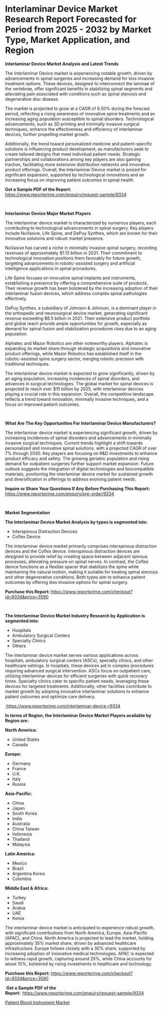 <p><h1>Interlaminar Device Market Research Report Forecasted for Period from 2025 -  2032 by Market Type, Market Application, and Region</h1></p><p><strong>Interlaminar Device Market Analysis and Latest Trends</strong></p>
<p><p>The Interlaminar Device market is experiencing notable growth, driven by advancements in spinal surgeries and increasing demand for less invasive treatment options. These devices, designed to interconnect the laminae of the vertebrae, offer significant benefits in stabilizing spinal segments and alleviating pain associated with conditions such as spinal stenosis and degenerative disc disease.</p><p>The market is projected to grow at a CAGR of 6.50% during the forecast period, reflecting a rising awareness of innovative spine treatments and an increasing aging population susceptible to spinal disorders. Technological advancements, such as 3D printing and minimally invasive surgical techniques, enhance the effectiveness and efficiency of interlaminar devices, further propelling market growth.</p><p>Additionally, the trend toward personalized medicine and patient-specific solutions is influencing product development, as manufacturers seek to create tailored designs that meet individual patient needs. Strategic partnerships and collaborations among key players are also gaining traction, facilitating more extensive distribution networks and innovative product offerings. Overall, the Interlaminar Device market is poised for significant expansion, supported by technological innovations and an increasing focus on improving patient outcomes in spinal health.</p></p>
<p><strong>Get a Sample PDF of the Report:&nbsp;</strong> <a href="https://www.reportprime.com/enquiry/request-sample/9334?utm_campaign=3269&utm_medium=2&utm_source=Github&utm_content=ia&utm_term=20032025&utm_id=interlaminar-device">https://www.reportprime.com/enquiry/request-sample/9334</a></p>
<p>&nbsp;</p>
<p><strong>Interlaminar Device Major Market Players</strong></p>
<p><p>The interlaminar device market is characterized by numerous players, each contributing to technological advancements in spinal surgery. Key players include NuVasive, Life Spine, and DePuy Synthes, which are known for their innovative solutions and robust market presence. </p><p>NuVasive has carved a niche in minimally invasive spinal surgery, recording revenues of approximately $1.13 billion in 2021. Their commitment to technological innovation positions them favorably for future growth, targeting advancements in robotic-assisted surgery and artificial intelligence applications in spinal procedures.</p><p>Life Spine focuses on innovative spinal implants and instruments, establishing a presence by offering a comprehensive suite of products. Their revenue growth has been bolstered by the increasing adoption of their interlaminar fusion devices, which address complex spinal pathologies effectively.</p><p>DePuy Synthes, a subsidiary of Johnson & Johnson, is a dominant player in the orthopedic and neurosurgical device market, generating significant revenue exceeding $6.5 billion in 2021. Their extensive product portfolio and global reach provide ample opportunities for growth, especially as demand for spinal fusion and stabilization procedures rises due to an aging population.</p><p>Alphatec and Mazor Robotics are other noteworthy players. Alphatec is expanding its market share through strategic acquisitions and innovative product offerings, while Mazor Robotics has established itself in the robotic-assisted spine surgery sector, merging robotic precision with traditional techniques. </p><p>The interlaminar device market is expected to grow significantly, driven by an aging population, increasing incidences of spinal disorders, and advances in surgical technologies. The global market for spinal devices is projected to reach over $15 billion by 2025, with interlaminar devices playing a crucial role in this expansion. Overall, the competitive landscape reflects a trend toward innovation, minimally invasive techniques, and a focus on improved patient outcomes.</p></p>
<p>&nbsp;</p>
<p><strong>What Are The Key Opportunities For Interlaminar Device Manufacturers?</strong></p>
<p><p>The interlaminar device market is experiencing significant growth, driven by increasing incidences of spinal disorders and advancements in minimally invasive surgical techniques. Current trends highlight a shift towards personalized and innovative spinal solutions, with a projected CAGR of over 7% through 2030. Key players are focusing on R&D investments to enhance product efficacy and safety. The growing geriatric population and rising demand for outpatient surgeries further support market expansion. Future outlook suggests the integration of digital technologies and biocompatible materials, positioning the interlaminar device market for sustained growth and diversification in offerings to address evolving patient needs.</p></p>
<p><strong>Inquire or Share Your Questions If Any Before Purchasing This Report:</strong> <a href="https://www.reportprime.com/enquiry/pre-order/9334?utm_campaign=3269&utm_medium=2&utm_source=Github&utm_content=ia&utm_term=20032025&utm_id=interlaminar-device">https://www.reportprime.com/enquiry/pre-order/9334</a></p>
<p>&nbsp;</p>
<p><strong>Market Segmentation</strong></p>
<p><strong>The Interlaminar Device Market Analysis by types is segmented into:</strong></p>
<p><ul><li>Interspinous Distraction Devices</li><li>Coflex Device</li></ul></p>
<p><p>The interlaminar device market primarily comprises interspinous distraction devices and the Coflex device. Interspinous distraction devices are designed to provide relief by creating space between adjacent spinous processes, alleviating pressure on spinal nerves. In contrast, the Coflex device functions as a flexible spacer that stabilizes the spine while maintaining the natural motion, making it suitable for treating spinal stenosis and other degenerative conditions. Both types aim to enhance patient outcomes by offering less invasive options for spinal surgery.</p></p>
<p><strong>Purchase this Report:&nbsp;</strong><a href="https://www.reportprime.com/checkout?id=9334&price=3590&utm_campaign=3269&utm_medium=2&utm_source=Github&utm_content=ia&utm_term=20032025&utm_id=interlaminar-device">https://www.reportprime.com/checkout?id=9334&price=3590</a></p>
<p>&nbsp;</p>
<p><strong>The Interlaminar Device Market Industry Research by Application is segmented into:</strong></p>
<p><ul><li>Hospitals</li><li>Ambulatory Surgical Centers</li><li>Specialty Clinics</li><li>Others</li></ul></p>
<p><p>The interlaminar device market serves various applications across hospitals, ambulatory surgical centers (ASCs), specialty clinics, and other healthcare settings. In hospitals, these devices aid in complex procedures requiring advanced surgical intervention. ASCs focus on outpatient care, utilizing interlaminar devices for efficient surgeries with quick recovery times. Specialty clinics cater to specific patient needs, leveraging these devices for targeted treatments. Additionally, other facilities contribute to market growth by adopting innovative interlaminar solutions to enhance patient outcomes and optimize care delivery.</p></p>
<p><a href="https://www.reportprime.com/interlaminar-device-r9334?utm_campaign=3269&utm_medium=2&utm_source=Github&utm_content=ia&utm_term=20032025&utm_id=interlaminar-device">&nbsp;https://www.reportprime.com/interlaminar-device-r9334</a></p>
<p><strong>In terms of Region, the Interlaminar Device Market Players available by Region are:</strong></p>
<p>
    <p> <strong> North America: </strong>
        <ul>
            <li>United States</li>
            <li>Canada</li>
        </ul>
        </p> 
    <p> <strong> Europe: </strong>
        <ul>
            <li>Germany</li>
            <li>France</li>
            <li>U.K.</li>
            <li>Italy</li>
            <li>Russia</li>
        </ul>
        </p> 
    <p> <strong> Asia-Pacific: </strong>
        <ul>
            <li>China</li>
            <li>Japan</li>
            <li>South Korea</li>
            <li>India</li>
            <li>Australia</li>
            <li>China Taiwan</li>
            <li>Indonesia</li>
            <li>Thailand</li>
            <li>Malaysia</li>
        </ul>
        </p> 
    <p> <strong> Latin America: </strong>
        <ul>
            <li>Mexico</li>
            <li>Brazil</li>
            <li>Argentina Korea</li>
            <li>Colombia</li>
        </ul>
        </p> 
    <p> <strong> Middle East & Africa: </strong>
        <ul>
            <li>Turkey</li>
            <li>Saudi</li>
            <li>Arabia</li>
            <li>UAE</li>
            <li>Korea</li>
        </ul>
    </p>
    </p>
<p><p>The interlaminar device market is anticipated to experience robust growth, with significant contributions from North America, Europe, Asia-Pacific (APAC), and China. North America is projected to lead the market, holding approximately 35% market share, driven by advanced healthcare infrastructure. Europe follows closely with a 30% share, supported by increasing adoption of innovative medical technologies. APAC is expected to witness rapid growth, capturing around 25%, while China accounts for about 10%, bolstered by rising investments in healthcare and technology.</p></p>
<p><strong>Purchase this Report: </strong><a href="https://www.reportprime.com/checkout?id=9334&price=3590&utm_campaign=3269&utm_medium=2&utm_source=Github&utm_content=ia&utm_term=20032025&utm_id=interlaminar-device">https://www.reportprime.com/checkout?id=9334&price=3590</a></p>
<p>&nbsp;<strong>Get a Sample PDF of the Report:&nbsp;&nbsp;</strong><a href="https://www.reportprime.com/enquiry/request-sample/9334?utm_campaign=3269&utm_medium=2&utm_source=Github&utm_content=ia&utm_term=20032025&utm_id=interlaminar-device">https://www.reportprime.com/enquiry/request-sample/9334</a></p>
<p><strong></strong></p>
<p><p><a href="https://github.com/stickkinkel/Market-Research-Report-List-1/blob/main/patient-blood-instrument-market.md?utm_campaign=3269&utm_medium=2&utm_source=Github&utm_content=ia&utm_term=20032025&utm_id=interlaminar-device">Patient Blood Instrument Market</a></p></p>